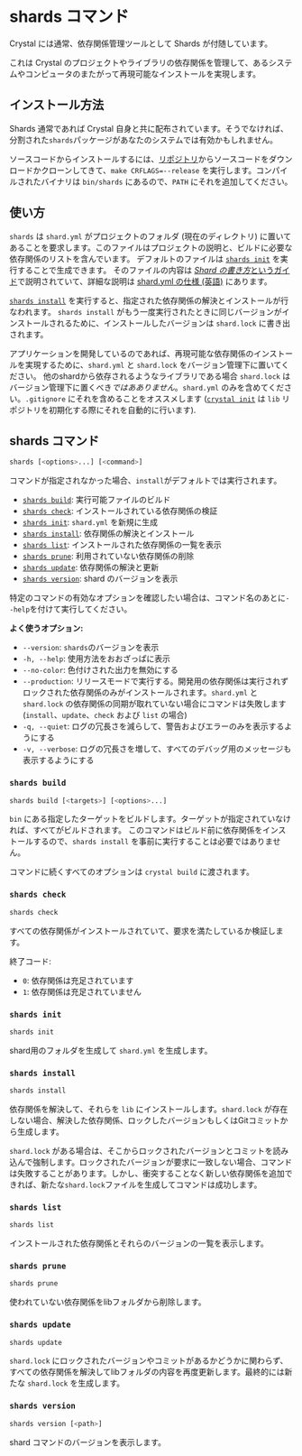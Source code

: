 # shards コマンド

Crystal には通常、依存関係管理ツールとして Shards が付随しています。

これは Crystal のプロジェクトやライブラリの依存関係を管理して、あるシステムやコンピュータのまたがって再現可能なインストールを実現します。

## インストール方法

Shards 通常であれば Crystal 自身と共に配布されています。そうでなければ、分割された`shards`パッケージがあなたのシステムでは有効かもしれません。

ソースコードからインストールするには、[リポジトリ](https://github.com/crystal-lang/shards)からソースコードをダウンロードかクローンしてきて、`make CRFLAGS=--release` を実行します。コンパイルされたバイナリは `bin/shards` にあるので、`PATH` にそれを追加してください。

## 使い方

`shards` は `shard.yml` がプロジェクトのフォルダ (現在のディレクトリ) に置いてあることを要求します。このファイルはプロジェクトの説明と、ビルドに必要な依存関係のリストを含んでいます。
デフォルトのファイルは [`shards init`](#shards-install) を実行することで生成できます。
そのファイルの内容は [*Shard の書き方*というガイド](../guides/writing_shards.md)で説明されていて、詳細な説明は [shard.yml の仕様 (英語)](https://github.com/crystal-lang/shards/blob/master/SPEC.md) にあります。

[`shards install`](#shards-install) を実行すると、指定された依存関係の解決とインストールが行なわれます。
`shards install` がもう一度実行されたときに同じバージョンがインストールされるために、インストールしたバージョンは `shard.lock` に書き出されます。

アプリケーションを開発しているのであれば、再現可能な依存関係のインストールを実現するために、`shard.yml` と `shard.lock` をバージョン管理下に置いてください。
他のshardから依存されるようなライブラリである場合 `shard.lock` はバージョン管理下に置くべき*ではあありません*。`shard.yml` のみを含めてください。`.gitignore` にそれを含めることをオススメします ([`crystal init`](../using_the_compiler/README.md#crystal-init) は `lib` リポジトリを初期化する際にそれを自動的に行います).

## shards コマンド

```bash
shards [<options>...] [<command>]
```

コマンドが指定されなかった場合、`install`がデフォルトでは実行されます。

* [`shards build`](#shards-build): 実行可能ファイルのビルド
* [`shards check`](#shards-check): インストールされている依存関係の検証
* [`shards init`](#shards-init): `shard.yml` を新規に生成
* [`shards install`](#shards-install): 依存関係の解決とインストール
* [`shards list`](#shards-list): インストールされた依存関係の一覧を表示
* [`shards prune`](#shards-prune): 利用されていない依存関係の削除
* [`shards update`](#shards-update): 依存関係の解決と更新
* [`shards version`](#shards-version): shard のバージョンを表示

特定のコマンドの有効なオプションを確認したい場合は、コマンド名のあとに`--help`を付けて実行してください。

**よく使うオプション:**

* `--version`: `shards`のバージョンを表示
* `-h, --help`: 使用方法をおおざっぱに表示
* `--no-color`: 色付けされた出力を無効にする
* `--production`: リリースモードで実行する。開発用の依存関係は実行されずロックされた依存関係のみがインストールされます。`shard.yml` と `shard.lock` の依存関係の同期が取れていない場合にコマンドは失敗します (`install`、`update`、`check` および `list` の場合)
* `-q, --quiet`: ログの冗長さを減らして、警告およびエラーのみを表示するようにする
* `-v, --verbose`: ログの冗長さを増して、すべてのデバッグ用のメッセージも表示するようにする

### `shards build`

```bash
shards build [<targets>] [<options>...]
```

`bin` にある指定したターゲットをビルドします。ターゲットが指定されていなければ、すべてがビルドされます。
このコマンドはビルド前に依存関係をインストールするので、`shards install` を事前に実行することは必要ではありません。

コマンドに続くすべてのオプションは `crystal build` に渡されます。

### `shards check`

```bash
shards check
```

すべての依存関係がインストールされていて、要求を満たしているか検証します。

終了コード:

* `0`: 依存関係は充足されています
* `1`: 依存関係は充足されていません

### `shards init`

```bash
shards init
```

shard用のフォルダを生成して `shard.yml` を生成します。

### `shards install`

```bash
shards install
```

依存関係を解決して、それらを `lib` にインストールします。`shard.lock` が存在しない場合、解決した依存関係、ロックしたバージョンもしくはGitコミットから生成します。

`shard.lock` がある場合は、そこからロックされたバージョンとコミットを読み込んで強制します。ロックされたバージョンが要求に一致しない場合、コマンドは失敗することがあります。しかし、衝突することなく新しい依存関係を追加できれば、新たな`shard.lock`ファイルを生成してコマンドは成功します。

### `shards list`

```bash
shards list
```

インストールされた依存関係とそれらのバージョンの一覧を表示します。

### `shards prune`

```bash
shards prune
```

使われていない依存関係をlibフォルダから削除します。

### `shards update`

```bash
shards update
```

`shard.lock` にロックされたバージョンやコミットがあるかどうかに関わらず、すべての依存関係を解決してlibフォルダの内容を再度更新します。最終的には新たな `shard.lock` を生成します。

### `shards version`

```bash
shards version [<path>]
```

shard コマンドのバージョンを表示します。
